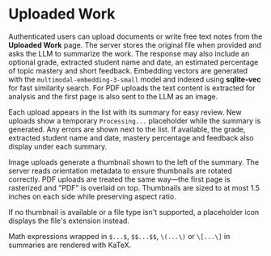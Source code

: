 # Uploaded Work

Authenticated users can upload documents or write free text notes from the **Uploaded Work** page. The server stores the original file when provided and asks the LLM to summarize the work. The response may also include an optional grade, extracted student name and date, an estimated percentage of topic mastery and short feedback. Embedding vectors are generated with the `multimodal-embedding-3-small` model and indexed using **sqlite-vec** for fast similarity search.
For PDF uploads the text content is extracted for analysis and the first page is also sent to the LLM as an image.

Each upload appears in the list with its summary for easy review. New uploads show a temporary `Processing...` placeholder while the summary is generated. Any errors are shown next to the list.
If available, the grade, extracted student name and date, mastery percentage and feedback also display under each summary.

Image uploads generate a thumbnail shown to the left of the summary. The server reads orientation metadata to ensure thumbnails are rotated correctly. PDF uploads are treated the same way—the first page is rasterized and "PDF" is overlaid on top. Thumbnails are sized to at most 1.5 inches on each side while preserving aspect ratio.

If no thumbnail is available or a file type isn't supported, a placeholder icon displays the file's extension instead.

Math expressions wrapped in `$...$`, `$$...$$`, `\(...\)` or `\[...\]` in summaries are rendered with KaTeX.
